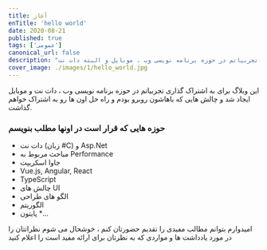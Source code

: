```yaml
---
title: آغاز
enTitle: 'hello world'
date: 2020-08-21
published: true
tags: ['عمومی']
canonical_url: false
description: "در اینجا خواهم نوشت از تجربیاتم در حوزه برنامه نویسی وب ، موبایل و البته دات نت"
cover_image: ./images/1/hello_world.jpg
---
```


این وبلاگ برای به اشتراک گذاری تجربیاتم در حوزه برنامه نویسی وب ، دات نت و موبایل ایجاد شد و چالش هایی که باهاشون روبرو بودم و راه حل اون ها رو به اشتراک خواهم گذاشت.

### حوزه هایی که قرار است در اونها مطلب بنویسم

* دات نت (زبان #C) و Asp.Net
* مباحث مربوط به Performance
* جاوا اسکریپت
* Vue.js, Angular, React
* TypeScript
* چالش های UI
* الگو های طراحی
* الگوریتم
* پایتون
*...

امیدوارم بتوانم مطالب مفیدی را تقدیم حضورتان کنم ، خوشحال می شوم نظراتتان را در مورد یادداشت ها و مواردی که به نظرتان برای ارائه مفید است را اعلام کنید
